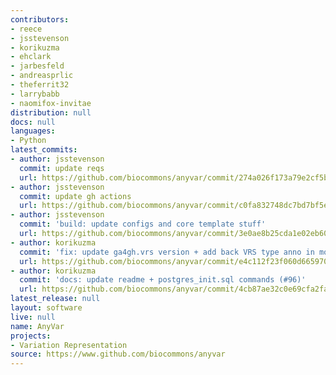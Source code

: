 ```yaml
---
contributors:
- reece
- jsstevenson
- korikuzma
- ehclark
- jarbesfeld
- andreasprlic
- theferrit32
- larrybabb
- naomifox-invitae
distribution: null
docs: null
languages:
- Python
latest_commits:
- author: jsstevenson
  commit: update reqs
  url: https://github.com/biocommons/anyvar/commit/274a026f173a79e2cf5bcad5246466a808de4cd3
- author: jsstevenson
  commit: update gh actions
  url: https://github.com/biocommons/anyvar/commit/c0fa832748dc7bd7bf5eaeaa34591681704768dd
- author: jsstevenson
  commit: 'build: update configs and core template stuff'
  url: https://github.com/biocommons/anyvar/commit/3e0ae8b25cda1e02eb60d987fc50cbab2c1699f2
- author: korikuzma
  commit: 'fix: update ga4gh.vrs version + add back VRS type anno in models (#95)'
  url: https://github.com/biocommons/anyvar/commit/e4c112f23f060d66597006607d1f25146f698ed3
- author: korikuzma
  commit: 'docs: update readme + postgres_init.sql commands (#96)'
  url: https://github.com/biocommons/anyvar/commit/4cb87ae32c0e69cfa2fa91d87107ed5108fedfbc
latest_release: null
layout: software
live: null
name: AnyVar
projects:
- Variation Representation
source: https://www.github.com/biocommons/anyvar
---
```


